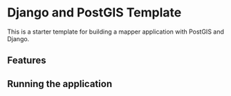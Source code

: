 # Django and PostGIS Template

This is a starter template for building a mapper application with PostGIS and Django.

## Features


## Running the application